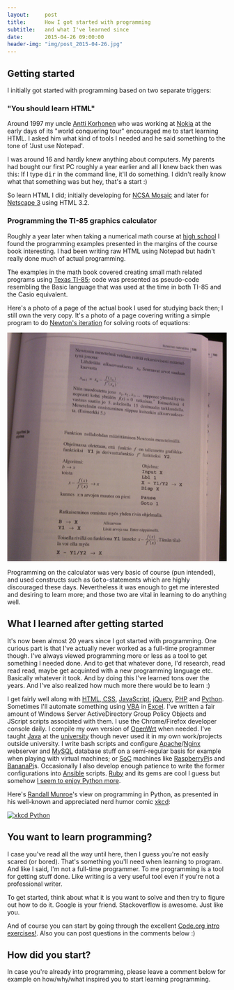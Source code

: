 ```yaml
---
layout:     post
title:      How I got started with programming
subtitle:   and what I've learned since
date:       2015-04-26 09:00:00
header-img: "img/post_2015-04-26.jpg"
---
```



## Getting started

I initially got started with programming based on two separate triggers:

### "You should learn HTML"

Around 1997 my uncle [Antti Korhonen][antti] who was working at [Nokia][nokia] at the early days of its "world conquering tour" encouraged me to start learning HTML. I asked him what kind of tools I needed and he said something to the tone of 'Just use Notepad'.

I was around 16 and hardly knew anything about computers. My parents had bought our first PC roughly a year earlier and all I knew back then was this: If I type <kbd>dir</kbd> in the command line, it'll do something. I didn't really know what that something was but hey, that's a start :)

So learn HTML I did; initially developing for [NCSA Mosaic][mosaic] and later for [Netscape 3][netscape] using HTML 3.2.

### Programming the TI-85 graphics calculator

Roughly a year later when taking a numerical math course at [high school][klassikka] I found the programming examples presented in the margins of the course book interesting. I had been writing raw HTML using Notepad but hadn't really done much of actual programming.

The examples in the math book covered creating small math related programs using [Texas TI-85][ti-85]; code was presented as pseudo-code resembling the Basic language that was used at the time in both TI-85 and the Casio equivalent.

Here's a photo of a page of the actual book I used for studying back then; I still own the very copy. It's a photo of a page covering writing a simple program to do [Newton's iteration][newton] for solving roots of equations:

![Newton's iteration as Basic code for TI-85](/img/ti-85-newton-iteration.jpg)

Programming on the calculator was very basic of course (pun intended), and used constructs such as <kbd>Goto</kbd>-statements which are highly discouraged these days. Nevertheless it was enough to get me interested and desiring to learn more; and those two are vital in learning to do anything well.

## What I learned after getting started

It's now been almost 20 years since I got started with programming. One curious part is that I've actually never worked as a full-time programmer though. I've always viewed programming more or less as a tool to get something I needed done. And to get that whatever done, I'd research, read read read, maybe get acquinted with a new programming language etc. Basically whatever it took. And by doing this I've learned tons over the years. And I've also realized how much more there would be to learn :)

I get fairly well along with [HTML, CSS][html-css], [JavaScript][js], [jQuery][jQ], [PHP][php] and [Python][python]. Sometimes I'll automate something using [VBA][vba] in [Excel][excel]. I've written a fair amount of Windows Server ActiveDirectory Group Policy Objects and JScript scripts associated with them. I use the Chrome/Firefox developer console daily. I compile my own version of [OpenWrt][openwrt] when needed. I've taught [Java][java] at the [university][jyu] though never used it in my own work/projects outside university. I write bash scripts and configure [Apache][apache]/[Nginx][nginx] webserver and [MySQL][mysql] database stuff on a semi-regular basis for example when playing with virtual machines; or [SoC][soc] machines like [RaspberryPi][raspi]s and [BananaPi][bananapi]s. Occasionally I also develop enough patience to write the former configurations into [Ansible][ansible] scripts. [Ruby][ruby] and its gems are cool I guess but somehow [I seem to enjoy Python more][xkcd-python].

Here's [Randall Munroe][randall]'s view on programming in Python, as presented in his well-known and appreciated nerd humor comic [xkcd][xkcd]:

[![xkcd Python](https://imgs.xkcd.com/comics/python.png)][xkcd-python]

## You want to learn programming?

I case you've read all the way until here, then I guess you're not easily scared (or bored). That's something you'll need when learning to program. And like I said, I'm not a full-time programmer. To me programming is a tool for getting stuff done. Like writing is a very useful tool even if you're not a professional writer.

To get started, think about what it is you want to solve and then try to figure out how to do it. Google is your friend. Stackoverflow is awesome. Just like you.

And of course you can start by going through the excellent [Code.org intro exercises!][hoc]. Also you can post questions in the comments below :)

## How did you start?

In case you're already into programming, please leave a comment below for example on how/why/what inspired you to start learning programming.


[antti]: https://twitter.com/anttikorhonen
[ansible]: http://www.ansible.com/home
[apache]: http://en.wikipedia.org/wiki/Apache_HTTP_Server
[bananapi]: http://www.bananapi.org/
[excel]: http://en.wikipedia.org/wiki/Microsoft_Excel
[hoc]: http://code.org/learn
[html-css]: http://www.codecademy.com/tracks/web
[klassikka]: http://klassikka.fi
[java]: http://www.learnjavaonline.org/
[jQ]: http://www.codecademy.com/tracks/jquery
[js]: http://www.codecademy.com/tracks/javascript
[jyu]: https://www.jyu.fi/it/en
[mosaic]: http://en.wikipedia.org/wiki/Mosaic_%28web_browser%29
[mysql]: http://en.wikipedia.org/wiki/MySQL
[netscape]: http://en.wikipedia.org/wiki/Netscape#Netscape_Navigator_.28versions_0.9.E2.80.934.08.29
[newton]: http://en.wikipedia.org/wiki/Newton%27s_method
[nginx]: http://en.wikipedia.org/wiki/Nginx
[nokia]: http://www.nokia.com/
[openwrt]: https://openwrt.org/
[php]: http://www.codecademy.com/tracks/php
[python]: http://www.codecademy.com/tracks/python
[ti-85]: http://en.wikipedia.org/wiki/TI-85
[randall]: http://en.wikipedia.org/wiki/Randall_Munroe
[raspi]: https://www.raspberrypi.org/
[ruby]: http://www.codecademy.com/tracks/ruby
[soc]: http://en.wikipedia.org/wiki/System_on_a_chip
[vba]: http://en.wikipedia.org/wiki/Visual_Basic_for_Applications
[xkcd]: http://xkcd.com/
[xkcd-python]: https://xkcd.com/353/